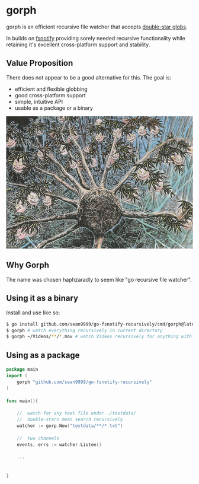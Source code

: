 # gorph

gorph is an efficient recursive file watcher that accepts [double-star globs](https://pkg.go.dev/github.com/bmatcuk/doublestar).

In builds on [fsnotify](https://pkg.go.dev/github.com/fsnotify/fsnotify) providing sorely needed recursive functionality while retaining it's excellent cross-platform support and stability.

## Value Proposition

There does not appear to be a good alternative for this. The goal is:

- efficient and flexible globbing
- good cross-platform support
- simple, intuitive API
- usable as a package or a binary

<img src="jimenju.png" alt="Watch Tree" title="Watch Tree" />

## Why Gorph
The name was chosen haphzaradly to seem like "go recursive file watcher".

## Using it as a binary

Install and use like so:

```sh
$ go install github.com/sean9999/go-fsnotify-recursively/cmd/gorph@latest
$ gorph # watch everything recursively in current directory
$ gorph ~/Videos/**/*.mov # watch Videos recursively for anything with a .mov extension
```

## Using as a package

```go
package main
import (
    gorph "github.com/sean9999/go-fsnotify-recursively"
)

func main(){

    //  watch for any text file under ./testdata/
    //  double-stars mean search recursively
    watcher := gorp.New("testdata/**/*.txt")

    //  two channels
    events, errs := watcher.Listen()

    ...    
    

}
```